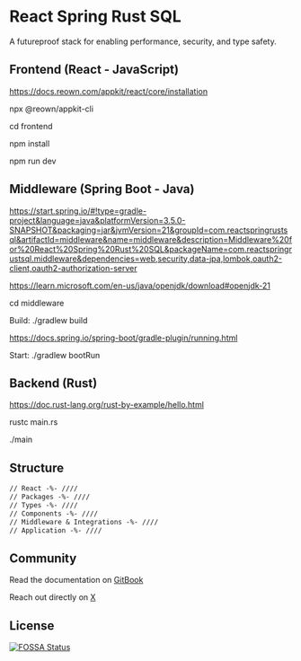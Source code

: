 # React Spring Rust SQL

A futureproof stack for enabling performance, security, and type safety.

## Frontend (React - JavaScript)

https://docs.reown.com/appkit/react/core/installation

npx @reown/appkit-cli

cd frontend

npm install

npm run dev

## Middleware (Spring Boot - Java)

https://start.spring.io/#!type=gradle-project&language=java&platformVersion=3.5.0-SNAPSHOT&packaging=jar&jvmVersion=21&groupId=com.reactspringrustsql&artifactId=middleware&name=middleware&description=Middleware%20for%20React%20Spring%20Rust%20SQL&packageName=com.reactspringrustsql.middleware&dependencies=web,security,data-jpa,lombok,oauth2-client,oauth2-authorization-server

https://learn.microsoft.com/en-us/java/openjdk/download#openjdk-21

cd middleware

Build:
./gradlew build

https://docs.spring.io/spring-boot/gradle-plugin/running.html

Start:
./gradlew bootRun

## Backend (Rust)

https://doc.rust-lang.org/rust-by-example/hello.html

rustc main.rs

./main

## Structure

```markdown
// React -%- ////
// Packages -%- ////
// Types -%- ////
// Components -%- ////
// Middleware & Integrations -%- ////
// Application -%- ////
```

## Community

Read the documentation on [GitBook](https://heyitsjoealongi.gitbook.io/react-spring-rust-sql)

Reach out directly on [X](https://x.com/heyitsjoealongi/)

## License

[![FOSSA Status](https://app.fossa.com/api/projects/git%2Bgithub.com%2Fheyitsjoealongi%2Freact-spring-rust-sql.svg?type=large&issueType=license)](https://app.fossa.com/projects/git%2Bgithub.com%2Fheyitsjoealongi%2Freact-spring-rust-sql?ref=badge_large&issueType=license)
